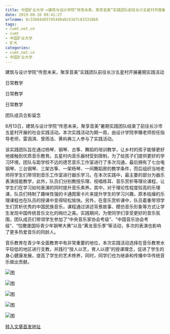 ```yaml
---
title: 中国矿业大学->建筑与设计学院“传思未来，聚享音美”实践团队前往长沙五星村开展暑期实践活动 | cumt.net.cn
date: 2019-08-16 09:41:27
urlname: 6c33604d85745440a0cb167c833318b6
tags: 
- cumt.net.cn
- cumt
- 中国矿业大学
- 矿大
categories:
- cumt.net.cn
- 中国矿业大学
---
```



建筑与设计学院“传思未来，聚享音美”实践团队前往长沙五星村开展暑期实践活动

日常教学

日常教学

日常教学

团队成员合影留念

8月13日，建筑与设计学院“传思未来，聚享音美”暑期实践团队结束了前往长沙市五星村开展的社会实践活动。本次实践活动为期一周，由设计学院李臻老师担任指导老师，雷涵淇、曾雨洁、黄屿典三人参与了实践活动。

该实践团队旨在通过杨琴、钢琴、古筝、舞蹈的培训教学，让乡村的孩子能够更好地接触到优质音乐教育。五星村内音乐器材受到限制，为了给孩子们提供更好的学习环境，团队与距学校不远的德艺音乐工作室进行了多次沟通，最后拥有了七台电钢琴、三台钢琴、三架古筝、一架杨琴、一间舞蹈房的教学条件，而后组织当地老师将学生们带领到音乐工作室进行器乐学习。在本次实践中，最主要的部分为器乐表演技能教学，此外，队员们分别教授乐理、视唱练耳、音乐赏析等理论课程，让学生们在学习如何表演的同时提升音乐素养。其中，对于理论性程度较高的乐理课，队员们特制了趣味性强的卡通图案卡片来提升学生的学习兴趣，原本枯燥的乐理课程也在队员的授课中变得轻松愉快。另外，在音乐赏析课中，队员着重带领学生们赏析优秀的中国民族音乐，课程通过讲述背景故事、模仿音乐形象等方式让学生发现中国传统音乐文化的绚烂之美。实践期间，为使同学们享受更好的音乐氛围，团队成员们带领学生参加了“中央音乐家协会考级”、“中国音乐协会考级”、“恺撒堡国际青少年钢琴大赛”以及“黄龙音乐季”等活动，多次的表演也影响了更多热爱音乐的同龄人。

音乐教育在青少年全面教育中有非常重要的地位，本次实践活动选择在音乐教育水平较低的地区进行支教，并践行“授人以艺，育人以德”的授课理念，促进了学生的身心健康发展，提高了学生的艺术修养，同时，同学们也为继承和传播中华传统音乐做出贡献。



![图](http://art.cumt.edu.cn/_upload/article/images/a6/78/7cec72c84c25988e607d61af89cd/0777fb22-27fa-4ad5-9257-9201977d22fc.jpg)

![图](http://art.cumt.edu.cn/_upload/article/images/a6/78/7cec72c84c25988e607d61af89cd/03ad7f3b-4b30-401b-a09b-10a0bc2f7ea4.jpg)

![图](http://art.cumt.edu.cn/_upload/article/images/a6/78/7cec72c84c25988e607d61af89cd/9e49591e-3c8a-499f-83c1-3bc94588af88.jpg)

![图](http://art.cumt.edu.cn/_upload/article/images/a6/78/7cec72c84c25988e607d61af89cd/f2d8da6b-a347-4b94-bb17-9e4943ee06b9.jpg)

![图](http://art.cumt.edu.cn/_upload/article/images/a6/78/7cec72c84c25988e607d61af89cd/f663ea4b-680c-4a1b-a4e6-2d740fea3c5f.jpg)

[转入文章首发地址](http://xwzx.cumt.edu.cn/2e/67/c523a536167/page.htm)